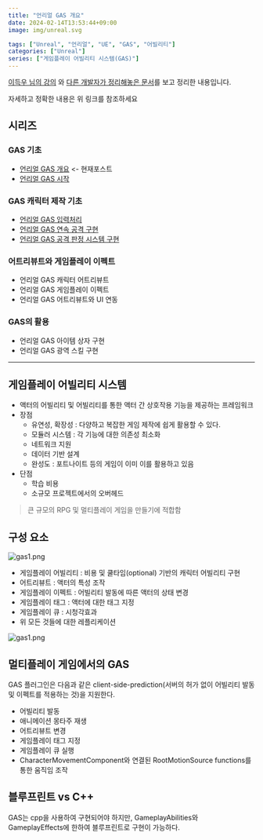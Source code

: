 ```yaml
---
title: "언리얼 GAS 개요"
date: 2024-02-14T13:53:44+09:00
image: img/unreal.svg

tags: ["Unreal", "언리얼", "UE", "GAS", "어빌리티"]
categories: ["Unreal"]
series: ["게임플레이 어빌리티 시스템(GAS)"]
---
```


 
[이득우 님의 강의](https://www.inflearn.com/course/%EC%9D%B4%EB%93%9D%EC%9A%B0-%EC%96%B8%EB%A6%AC%EC%96%BC-%ED%94%84%EB%A1%9C%EA%B7%B8%EB%9E%98%EB%B0%8D-part-4)
와 [다른 개발자가 정리해놓은 문서](https://github.com/tranek/GASDocumentation)를 보고 정리한 내용입니다.

자세하고 정확한 내용은 위 링크를 참조하세요
 
## 시리즈
### GAS 기초
- [언리얼 GAS 개요](../언리얼-gas-개요/) <- 현재포스트
- [언리얼 GAS 시작](../언리얼-gas-시작/)
### GAS 캐릭터 제작 기초
- [언리얼 GAS 입력처리](../언리얼-gas-입력처리/)
- [언리얼 GAS 연속 공격 구현](../언리얼-gas-연속-공격-구현/)
- [언리얼 GAS 공격 판정 시스템 구현](../언리얼-gas-공격-판정-시스템-구현/)
### 어트리뷰트와 게임플레이 이펙트
- 언리얼 GAS 캐릭터 어트리뷰트
- 언리얼 GAS 게임플레이 이펙트
- 언리얼 GAS 어트리뷰트와 UI 연동
### GAS의 활용
- 언리얼 GAS 아이템 상자 구현
- 언리얼 GAS 광역 스킬 구현


---------------

## 게임플레이 어빌리티 시스템 
- 액터의 어빌리티 및 어빌리티를 통한 액터 간 상호작용 기능을 제공하는 프레임워크
- 장점
  - 유연성, 확장성 : 다양하고 복잡한 게임 제작에 쉽게 활용할 수 있다.
  - 모듈러 시스템 : 각 기능에 대한 의존성 최소화
  - 네트워크 지원
  - 데이터 기반 설계
  - 완성도 : 포트나이트 등의 게임이 이미 이를 활용하고 있음
- 단점
  - 학습 비용
  - 소규모 프로젝트에서의 오버헤드

> 큰 규모의 RPG 및 멀티플레이 게임을 만들기에 적합함


## 구성 요소

![gas1.png](img/post/gas/gas1.png)

- 게임플레이 어빌리티 : 비용 및 쿨타임(optional) 기반의 캐릭터 어빌리티 구현
- 어트리뷰트 : 액터의 특성 조작
- 게임플레이 이펙트 : 어빌리티 발동에 따른 액터의 상태 변경
- 게임플레이 태그 : 액터에 대한 태그 지정
- 게임플레이 큐 : 시청각효과
- 위 모든 것들에 대한 레플리케이션

![gas1.png](img/post/gas/gas2.png)

## 멀티플레이 게임에서의 GAS
GAS 플러그인은 다음과 같은 client-side-prediction(서버의 허가 없이 어빌리티 발동 및 이펙트를 적용하는 것)을 지원한다.

- 어빌리티 발동
- 애니메이션 몽타주 재생
- 어트리뷰트 변경
- 게임플레이 태그 지정
- 게임플레이 큐 실행
- CharacterMovementComponent와 연결된 RootMotionSource functions를 통한 움직임 조작

## 블루프린트 vs C++

GAS는 cpp을 사용하여 구현되어야 하지만, GameplayAbilities와 GameplayEffects에 한하여 블루프린트로 구현이 가능하다.